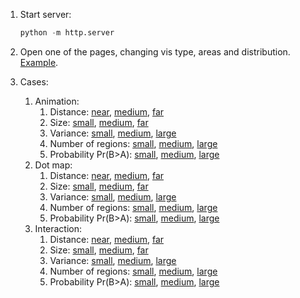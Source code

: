 1. Start server: 

   ``` python 
   python -m http.server
   ```

2. Open one of the pages, changing vis type, areas and distribution. [Example](http://localhost:8000/dotmap.html?polygon=./synthetic-data/data/distance/distance_far.geojson&distribution=./synthetic-data/data/distance/distance.json).

3. Cases:

   1. Animation:
      1. Distance: [near](http://localhost:8000/animation.html?polygon=./synthetic-data/data/distance/distance_near.geojson&distribution=./synthetic-data/data/distance/distance.json), [medium](http://localhost:8000/animation.html?polygon=./synthetic-data/data/distance/distance_medium.geojson&distribution=./synthetic-data/data/distance/distance.json), [far](http://localhost:8000/animation.html?polygon=./synthetic-data/data/distance/distance_far.geojson&distribution=./synthetic-data/data/distance/distance.json)
      2. Size: [small](http://localhost:8000/animation.html?polygon=./synthetic-data/data/size/size_small.geojson&distribution=./synthetic-data/data/size/size.json), [medium](http://localhost:8000/animation.html?polygon=./synthetic-data/data/size/size_medium.geojson&distribution=./synthetic-data/data/size/size.json), [far](http://localhost:8000/animation.html?polygon=./synthetic-data/data/size/size_far.geojson&distribution=./synthetic-data/data/size/size.json)
      3. Variance: [small](http://localhost:8000/animation.html?polygon=./synthetic-data/data/variane/variance.geojson&distribution=./synthetic-data/data/variane/variance_small.json), [medium](http://localhost:8000/animation.html?polygon=./synthetic-data/data/variane/variance.geojson&distribution=./synthetic-data/data/variane/variance_medium.json), [large](http://localhost:8000/animation.html?polygon=./synthetic-data/data/variane/variance.geojson&distribution=./synthetic-data/data/variane/variance_large.json)
      4. Number of regions: [small](http://localhost:8000/animation.html?polygon=./synthetic-data/data/number_regions/number_regions_small.geojson&distribution=./synthetic-data/data/number_regions/number_regions_small.json), [medium](http://localhost:8000/animation.html?polygon=./synthetic-data/data/number_regions/number_regions_medium.geojson&distribution=./synthetic-data/data/number_regions/number_regions_medium.json), [large](http://localhost:8000/animation.html?polygon=./synthetic-data/data/number_regions/number_regions_large.geojson&distribution=./synthetic-data/data/number_regions/number_regions_large.json)
      5. Probability Pr(B>A): [small](http://localhost:8000/animation.html?polygon=./synthetic-data/data/probability/probability.geojson&distribution=./synthetic-data/data/probability/probability_small.json), [medium](http://localhost:8000/animation.html?polygon=./synthetic-data/data/probability/probability.geojson&distribution=./synthetic-data/data/probability/probability_medium.json), [large](http://localhost:8000/animation.html?polygon=./synthetic-data/data/probability/probability.geojson&distribution=./synthetic-data/data/probability/probability_large.json)
   2. Dot map:
      1. Distance: [near](http://localhost:8000/dotmap.html?polygon=./synthetic-data/data/distance/distance_near.geojson&distribution=./synthetic-data/data/distance/distance.json), [medium](http://localhost:8000/dotmap.html?polygon=./synthetic-data/data/distance/distance_medium.geojson&distribution=./synthetic-data/data/distance/distance.json), [far](http://localhost:8000/dotmap.html?polygon=./synthetic-data/data/distance/distance_far.geojson&distribution=./synthetic-data/data/distance/distance.json)
      2. Size: [small](http://localhost:8000/dotmap.html?polygon=./synthetic-data/data/size/size_small.geojson&distribution=./synthetic-data/data/size/size.json), [medium](http://localhost:8000/dotmap.html?polygon=./synthetic-data/data/size/size_medium.geojson&distribution=./synthetic-data/data/size/size.json), [far](http://localhost:8000/dotmap.html?polygon=./synthetic-data/data/size/size_far.geojson&distribution=./synthetic-data/data/size/size.json)
      3. Variance: [small](http://localhost:8000/dotmap.html?polygon=./synthetic-data/data/variane/variance.geojson&distribution=./synthetic-data/data/variane/variance_small.json), [medium](http://localhost:8000/dotmap.html?polygon=./synthetic-data/data/variane/variance.geojson&distribution=./synthetic-data/data/variane/variance_medium.json), [large](http://localhost:8000/dotmap.html?polygon=./synthetic-data/data/variane/variance.geojson&distribution=./synthetic-data/data/variane/variance_large.json)
      4. Number of regions: [small](http://localhost:8000/dotmap.html?polygon=./synthetic-data/data/number_regions/number_regions_small.geojson&distribution=./synthetic-data/data/number_regions/number_regions_small.json), [medium](http://localhost:8000/dotmap.html?polygon=./synthetic-data/data/number_regions/number_regions_medium.geojson&distribution=./synthetic-data/data/number_regions/number_regions_medium.json), [large](http://localhost:8000/dotmap.html?polygon=./synthetic-data/data/number_regions/number_regions_large.geojson&distribution=./synthetic-data/data/number_regions/number_regions_large.json)
      5. Probability Pr(B>A): [small](http://localhost:8000/dotmap.html?polygon=./synthetic-data/data/probability/probability.geojson&distribution=./synthetic-data/data/probability/probability_small.json), [medium](http://localhost:8000/dotmap.html?polygon=./synthetic-data/data/probability/probability.geojson&distribution=./synthetic-data/data/probability/probability_medium.json), [large](http://localhost:8000/dotmap.html?polygon=./synthetic-data/data/probability/probability.geojson&distribution=./synthetic-data/data/probability/probability_large.json)
   3. Interaction:
      1. Distance: [near](http://localhost:8000/interaction.html?polygon=./synthetic-data/data/distance/distance_near.geojson&distribution=./synthetic-data/data/distance/distance.json), [medium](http://localhost:8000/interaction.html?polygon=./synthetic-data/data/distance/distance_medium.geojson&distribution=./synthetic-data/data/distance/distance.json), [far](http://localhost:8000/interaction.html?polygon=./synthetic-data/data/distance/distance_far.geojson&distribution=./synthetic-data/data/distance/distance.json)
      2. Size: [small](http://localhost:8000/interaction.html?polygon=./synthetic-data/data/size/size_small.geojson&distribution=./synthetic-data/data/size/size.json), [medium](http://localhost:8000/interaction.html?polygon=./synthetic-data/data/size/size_medium.geojson&distribution=./synthetic-data/data/size/size.json), [far](http://localhost:8000/interaction.html?polygon=./synthetic-data/data/size/size_far.geojson&distribution=./synthetic-data/data/size/size.json)
      3. Variance: [small](http://localhost:8000/interaction.html?polygon=./synthetic-data/data/variane/variance.geojson&distribution=./synthetic-data/data/variane/variance_small.json), [medium](http://localhost:8000/interaction.html?polygon=./synthetic-data/data/variane/variance.geojson&distribution=./synthetic-data/data/variane/variance_medium.json), [large](http://localhost:8000/interaction.html?polygon=./synthetic-data/data/variane/variance.geojson&distribution=./synthetic-data/data/variane/variance_large.json)
      4. Number of regions: [small](http://localhost:8000/interaction.html?polygon=./synthetic-data/data/number_regions/number_regions_small.geojson&distribution=./synthetic-data/data/number_regions/number_regions_small.json), [medium](http://localhost:8000/interaction.html?polygon=./synthetic-data/data/number_regions/number_regions_medium.geojson&distribution=./synthetic-data/data/number_regions/number_regions_medium.json), [large](http://localhost:8000/interaction.html?polygon=./synthetic-data/data/number_regions/number_regions_large.geojson&distribution=./synthetic-data/data/number_regions/number_regions_large.json)
      5. Probability Pr(B>A): [small](http://localhost:8000/interaction.html?polygon=./synthetic-data/data/probability/probability.geojson&distribution=./synthetic-data/data/probability/probability_small.json), [medium](http://localhost:8000/interaction.html?polygon=./synthetic-data/data/probability/probability.geojson&distribution=./synthetic-data/data/probability/probability_medium.json), [large](http://localhost:8000/interaction.html?polygon=./synthetic-data/data/probability/probability.geojson&distribution=./synthetic-data/data/probability/probability_large.json)

